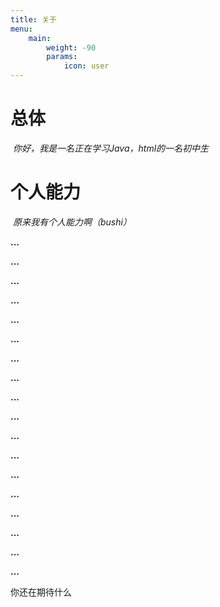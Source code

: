 ```yaml
---
title: 关于
menu:
    main: 
        weight: -90
        params:
            icon: user
---
```





# 总体

​            *你好，我是一名正在学习Java，html的一名初中生*



# 个人能力

​           *原来我有个人能力啊（bushi）*

**...**

**...**

**...**

**...**

**...**

**...**

**...**

**...**

**...**

**...**

**...**

**...**

**...**

**...**

**...**

**...**

**...**

**...**

你还在期待什么



